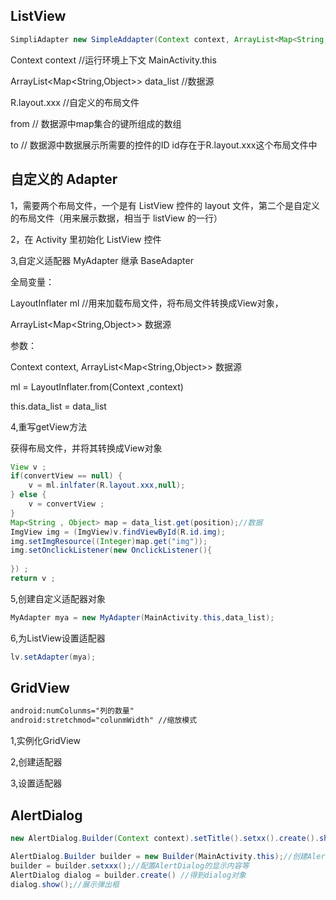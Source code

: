
## ListView 

```java
SimpliAdapter new SimpleAddapter(Context context, ArrayList<Map<String,Object>>  data_list , int R.layout.xxx , String[] from ,int[] to)
```

Context context //运行环境上下文     MainActivity.this

ArrayList<Map<String,Object>> data_list   //数据源

R.layout.xxx  //自定义的布局文件

from   // 数据源中map集合的键所组成的数组

to    // 数据源中数据展示所需要的控件的ID id存在于R.layout.xxx这个布局文件中

## 自定义的 Adapter

1，需要两个布局文件，一个是有 ListView 控件的 layout 文件，第二个是自定义的布局文件（用来展示数据，相当于 listView 的一行）

2，在 Activity 里初始化 ListView 控件

3,自定义适配器 MyAdapter 继承 BaseAdapter

全局变量：

LayoutInflater ml //用来加载布局文件，将布局文件转换成View对象，

 ArrayList\<Map\<String,Object\>\> 数据源

参数：

Context context, ArrayList\<Map\<String,Object\>\> 数据源

ml = LayoutInflater.from(Context ,context)

this.data_list = data_list 
      
4,重写getView方法
          
获得布局文件，并将其转换成View对象

```java         
View v ;
if(convertView == null) {
    v = ml.inlfater(R.layout.xxx,null);
} else {
    v = convertView ;
}
Map<String , Object> map = data_list.get(position);//数据
ImgView img = (ImgView)v.findViewById(R.id.img);
img.setImgResource((Integer)map.get("img"));
img.setOnclickListener(new OnclickListener(){
    
}) ;
return v ;
```

5,创建自定义适配器对象

```java
MyAdapter mya = new MyAdapter(MainActivity.this,data_list);
```
6,为ListView设置适配器

```java
lv.setAdapter(mya);
```

## GridView

```xml
android:numColunms="列的数量"
android:stretchmod="colunmWidth" //缩放模式
```
     
1,实例化GridView
     
2,创建适配器
     
3,设置适配器

## AlertDialog

```java
new AlertDialog.Builder(Context context).setTitle().setxx().create().show();

AlertDialog.Builder builder = new Builder(MainActivity.this);//创建AlertDialog.Builder对象
builder = builder.setxxx();//配置AlertDialog的显示内容等
AlertDialog dialog = builder.create() //得到dialog对象
dialog.show();//展示弹出框
```
    
     